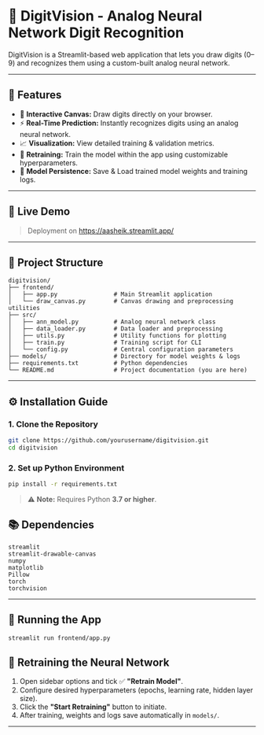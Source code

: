 # 🧠 DigitVision - Analog Neural Network Digit Recognition

DigitVision is a Streamlit-based web application that lets you draw digits (0–9) and recognizes them using a custom-built analog neural network. 

---

## 📸 Features

- 🎨 **Interactive Canvas:** Draw digits directly on your browser.
- ⚡ **Real-Time Prediction:** Instantly recognizes digits using an analog neural network.
- 📈 **Visualization:** View detailed training & validation metrics.
- 🔁 **Retraining:** Train the model within the app using customizable hyperparameters.
- 💾 **Model Persistence:** Save & Load trained model weights and training logs.

---

## 🚀 Live Demo

> Deployment on https://aasheik.streamlit.app/
---

## 📁 Project Structure

```
digitvision/
├── frontend/
│   ├── app.py                # Main Streamlit application
│   └── draw_canvas.py        # Canvas drawing and preprocessing utilities
├── src/
│   ├── ann_model.py          # Analog neural network class
│   ├── data_loader.py        # Data loader and preprocessing
│   ├── utils.py              # Utility functions for plotting
│   ├── train.py              # Training script for CLI
│   └── config.py             # Central configuration parameters
├── models/                   # Directory for model weights & logs
├── requirements.txt          # Python dependencies
└── README.md                 # Project documentation (you are here)
```

---

## ⚙️ Installation Guide

### 1. Clone the Repository

```bash
git clone https://github.com/yourusername/digitvision.git
cd digitvision
```

### 2. Set up Python Environment

```bash
pip install -r requirements.txt
```

> ⚠️ **Note:** Requires Python **3.7 or higher**.

## 📚 Dependencies

```
streamlit
streamlit-drawable-canvas
numpy
matplotlib
Pillow
torch
torchvision
```

---

## 🎯 Running the App

```bash
streamlit run frontend/app.py
```

## 🧪 Retraining the Neural Network

1. Open sidebar options and tick ✅ **"Retrain Model"**.
2. Configure desired hyperparameters (epochs, learning rate, hidden layer size).
3. Click the **"Start Retraining"** button to initiate.
4. After training, weights and logs save automatically in `models/`.

---
